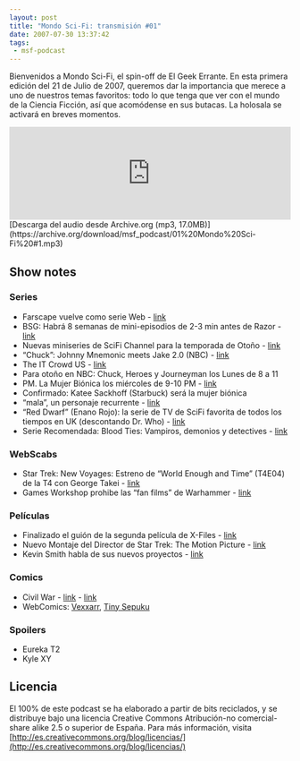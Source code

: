 ```yaml
---
layout: post
title: "Mondo Sci-Fi: transmisión #01"
date: 2007-07-30 13:37:42
tags:
 - msf-podcast
---
```


Bienvenidos a Mondo Sci-Fi, el spin-off de El Geek Errante. En esta primera edición del 21 de Julio de 2007, queremos dar la importancia que merece a uno de nuestros temas favoritos: todo lo que tenga que ver con el mundo de la Ciencia Ficción, así que acomódense en sus butacas. La holosala se activará en breves momentos.

<iframe width="100%" height="166" scrolling="no" frameborder="no" src="https://w.soundcloud.com/player/?url=https%3A//api.soundcloud.com/tracks/303051587&amp;color=ff5500&amp;auto_play=false&amp;hide_related=false&amp;show_comments=true&amp;show_user=true&amp;show_reposts=false"></iframe>
[Descarga del audio desde Archive.org (mp3, 17.0MB)](https://archive.org/download/msf_podcast/01%20Mondo%20Sci-Fi%20#1.mp3)

## Show notes

### Series
- Farscape vuelve como serie Web - [link](http://www.sliceofscifi.com/2007/07/16/all-new-farscape-returns/)
- BSG: Habrá 8 semanas de mini-episodios de 2-3 min antes de Razor - [link](http://www.sliceofscifi.com/2007/07/16/sci-fi-development-slate-unveiled/)
- Nuevas miniseries de SciFi Channel para la temporada de Otoño - [link](http://www.sliceofscifi.com/2007/07/13/sci-fi-rolling-out-the-mini-series/)
- “Chuck”: Johnny Mnemonic meets Jake 2.0 (NBC) - [link](http://www.sliceofscifi.com/2007/07/09/first-preview-of-chuck/)
- The IT Crowd US - [link](http://web.archive.org/web/20071015153120/http://en.wikipedia.org/wiki/The_IT_Crowd_(US_TV_series))
- Para otoño en NBC: Chuck, Heroes y Journeyman los Lunes de 8 a 11
- PM. La Mujer Biónica los miércoles de 9-10 PM - [link](https://en.wikipedia.org/wiki/Bionic_Woman_%282007_TV_series%29)
- Confirmado: Katee Sackhoff (Starbuck) será la mujer biónica
- “mala”, un personaje recurrente - [link](http://www.sliceofscifi.com/2007/07/18/katie-recurring-on-bionic-woman/)
- “Red Dwarf” (Enano Rojo): la serie de TV de SciFi favorita de todos los tiempos en UK (descontando Dr. Who) - [link](http://www.sliceofscifi.com/2007/07/18/radio-times-readers-choose-red-dwarf/)
- Serie Recomendada: Blood Ties: Vampiros, demonios y detectives - [link](https://en.wikipedia.org/wiki/Blood_Ties_%28TV_series%29)

### WebScabs
- Star Trek: New Voyages: Estreno de “World Enough and Time” (T4E04) de la T4 con George Takei - [link](https://en.wikipedia.org/wiki/Star_Trek:_New_Voyages)
- Games Workshop prohibe las “fan films” de Warhammer - [link](https://games.slashdot.org/story/07/07/11/1536240/games-workshop-forbids-warhammer-fan-films)

### Películas
- Finalizado el guión de la segunda película de X-Files - [link](http://www.sliceofscifi.com/2007/07/16/x-files-second-movie-script-is-completed/)
- Nuevo Montaje del Director de Star Trek: The Motion Picture - [link](http://www.sliceofscifi.com/2007/07/18/hicks-picks-15/)
- Kevin Smith habla de sus nuevos proyectos - [link](http://www.sliceofscifi.com/2007/07/19/kevin-smith-talks-new-projects/)

### Comics
- Civil War - [link](http://www.zonanegativa.com/desvelamos-el-formato-de-civil-war-en-espana-con-sorpresa-incluida/) - [link](http://marvel.com/universe/Civil_War)
- WebComics: [Vexxarr](http://www.vexxarr.com/), [Tiny Sepuku](http://www.tinysepuku.com/comics.html)

### Spoilers
- Eureka T2
- Kyle XY

## Licencia
El 100% de este podcast se ha elaborado a partir de bits reciclados, y se distribuye bajo una licencia Creative Commons Atribución-no comercial-share alike 2.5 o superior de España. Para más información, visita [http://es.creativecommons.org/blog/licencias/](http://es.creativecommons.org/blog/licencias/)

